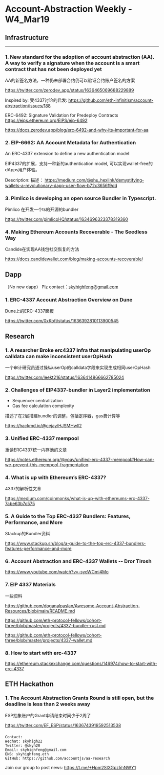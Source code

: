 # Account-Abstraction Weekly - W4_Mar19

## Infrastructure

---

### 1. New standard for the adoption of account abstraction (AA). A way to verify a signature when the account is a smart contract that has not been deployed yet
AA的新签名方法，一种仍未部署合约仍可以验证合约账户签名的方案

https://twitter.com/zerodev_app/status/1636465069688229889

Inspired by: 受4337讨论的启发: 
https://github.com/eth-infinitism/account-abstraction/issues/188

ERC-6492: Signature Validation for Predeploy Contracts
https://eips.ethereum.org/EIPS/eip-6492

https://docs.zerodev.app/blog/erc-6492-and-why-its-important-for-aa


### 2. EIP-6662: AA Account Metadata for Authentication
An ERC-4337 extension to define a new authentication model

EIP4337的扩展，支持一种新的authentication model, 可以实现wallet-free的dApps用户体验。

Description: 描述：
https://medium.com/@shu_hexlink/demystifying-wallets-a-revolutionary-dapp-user-flow-b72c3656f9dd

### 3. Pimlico is developing an open source Bundler in Typescript.
Pimlico 在开发一个ts的开源的bundler

https://twitter.com/pimlicoHQ/status/1634696323378319360

### 4. Making Ethereum Accounts Recoverable - The Seedless Way
Candide在实现AA钱包社交恢复的方法

https://docs.candidewallet.com/blog/making-accounts-recoverable/

## Dapp

（No new dapp） Plz contact：skyhighfeng@gmail.com 

### 1. ERC-4337 Account Abstraction Overview on Dune
Dune上的ERC-4337面板

https://twitter.com/0xKofi/status/1636392810113900545

## Research

### 1. A resarcher Broke erc4337 infra that manipulating userOp calldata can make inconsistent userOpHash
一个审计研究员通过操纵userOp的calldata字段来实现生成相同userOpHash

https://twitter.com/leekt216/status/1636414866662785024

### 2. Challenges of EIP4337-bundler in Layer2 implementation
- Sequencer centralization
- Gas fee calculation complexity

描述了在2层搭建bundler的调整，包括定序器，gas费计算等

https://hackmd.io/@cejay/HJSMHwll2

### 3. Unified ERC-4337 mempool
重读ERC4337统一内存池的文章

https://notes.ethereum.org/@yoav/unified-erc-4337-mempool#How-can-we-prevent-this-mempool-fragmentation

### 4. What is up with Ethereum’s ERC-4337?
4337的解析性文章

https://medium.com/coinmonks/what-is-up-with-ethereums-erc-4337-7abe63b7c575

### 5. A Guide to the Top ERC-4337 Bundlers: Features, Performance, and More
Stackup的Bundler资料

https://www.stackup.sh/blog/a-guide-to-the-top-erc-4337-bundlers-features-performance-and-more

### 6. Account Abstraction and ERC-4337 Wallets -- Dror Tirosh

https://www.youtube.com/watch?v=-syoWCmi4Mo

### 7. EIP 4337 Materials
一些资料

https://github.com/doganalpaslan/Awesome-Account-Abstraction-Resources/blob/main/README.md

https://github.com/eth-protocol-fellows/cohort-three/blob/master/projects/4337-bundler-rust.md

https://github.com/eth-protocol-fellows/cohort-three/blob/master/projects/4337-wallet.md

### 8. How to start with erc-4337

https://ethereum.stackexchange.com/questions/146974/how-to-start-with-erc-4337

## ETH Hackathon

### 1. The Account Abstraction Grants Round is still open, but the deadline is less than 2 weeks away
ESP抽象账户的Grant申请结束时间少于2周了

https://twitter.com/EF_ESP/status/1636743919592513538


### 

```
Contact:
Wechat: skyhigh22
Twitter: @skyh20
Email: skyhighfeng@gmail.com
ENS: skyhighfeng.eth
GitHub: https://github.com/accountjs/aa-research
```


Join our group to post news: https://t.me/+Hpm2SIXGpz5hNWY1